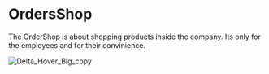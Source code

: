# OrdersShop
The OrderShop is about shopping products inside the company. Its only for the employees and for their convinience. 


![Delta_Hover_Big_copy](https://github.com/kitsakisGk/OrdersShop/assets/57558604/c5f588e1-dc9a-403b-9ca1-37b83d551401)
